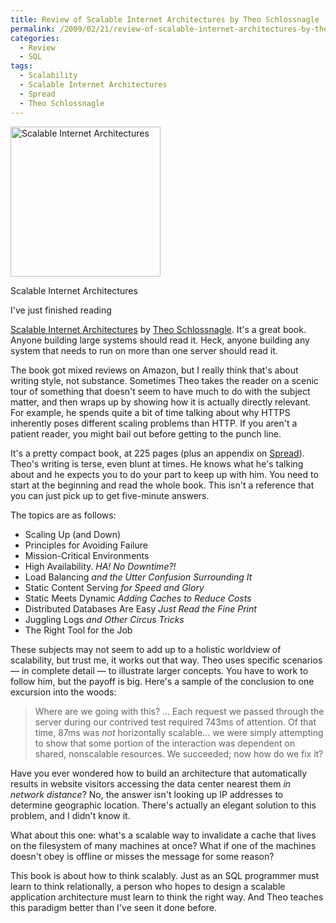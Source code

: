 ```yaml
---
title: Review of Scalable Internet Architectures by Theo Schlossnagle
permalink: /2009/02/21/review-of-scalable-internet-architectures-by-theo-schlossnagle/
categories:
  - Review
  - SQL
tags:
  - Scalability
  - Scalable Internet Architectures
  - Spread
  - Theo Schlossnagle
---
```

<div id="attachment_868" class="wp-caption alignleft" style="width: 250px">
  <a href="http://www.amazon.com/dp/067232699X?tag=xaprb-20"><img src="http://www.xaprb.com/blog/wp-content/uploads/2009/02/scalable_internet_architectures.jpg" alt="Scalable Internet Architectures" title="scalable_internet_architectures" width="240" height="240" class="size-full wp-image-868" /></a><p class="wp-caption-text">
    Scalable Internet Architectures
  </p>
</div>I've just finished reading 

[Scalable Internet Architectures][1] by [Theo Schlossnagle][2]. It's a great book. Anyone building large systems should read it. Heck, anyone building any system that needs to run on more than one server should read it.

The book got mixed reviews on Amazon, but I really think that's about writing style, not substance. Sometimes Theo takes the reader on a scenic tour of something that doesn't seem to have much to do with the subject matter, and then wraps up by showing how it is actually directly relevant. For example, he spends quite a bit of time talking about why HTTPS inherently poses different scaling problems than HTTP. If you aren't a patient reader, you might bail out before getting to the punch line.

It's a pretty compact book, at 225 pages (plus an appendix on [Spread][3]). Theo's writing is terse, even blunt at times. He knows what he's talking about and he expects you to do your part to keep up with him. You need to start at the beginning and read the whole book. This isn't a reference that you can just pick up to get five-minute answers.

The topics are as follows:

*   Scaling Up (and Down)
*   Principles for Avoiding Failure
*   Mission-Critical Environments
*   High Availability. *HA! No Downtime?!*
*   Load Balancing *and the Utter Confusion Surrounding It*
*   Static Content Serving *for Speed and Glory*
*   Static Meets Dynamic *Adding Caches to Reduce Costs*
*   Distributed Databases Are Easy *Just Read the Fine Print*
*   Juggling Logs *and Other Circus Tricks*
*   The Right Tool for the Job

These subjects may not seem to add up to a holistic worldview of scalability, but trust me, it works out that way. Theo uses specific scenarios &#8212; in complete detail &#8212; to illustrate larger concepts. You have to work to follow him, but the payoff is big. Here's a sample of the conclusion to one excursion into the woods:

> Where are we going with this? &#8230; Each request we passed through the server during our contrived test required 743ms of attention. Of that time, 87ms was *not* horizontally scalable&#8230; we were simply attempting to show that some portion of the interaction was dependent on shared, nonscalable resources. We succeeded; now how do we fix it?

Have you ever wondered how to build an architecture that automatically results in website visitors accessing the data center nearest them *in network distance*? No, the answer isn't looking up IP addresses to determine geographic location. There's actually an elegant solution to this problem, and I didn't know it.

What about this one: what's a scalable way to invalidate a cache that lives on the filesystem of many machines at once? What if one of the machines doesn't obey is offline or misses the message for some reason?

This book is about how to think scalably. Just as an SQL programmer must learn to think relationally, a person who hopes to design a scalable application architecture must learn to think the right way. And Theo teaches this paradigm better than I've seen it done before.

 [1]: http://www.amazon.com/dp/067232699X?tag=xaprb-20
 [2]: http://omniti.com/is/theo-schlossnagle
 [3]: http://www.spread.org/
